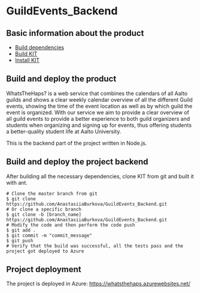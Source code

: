 # GuildEvents_Backend
## Basic information about the product
- [Build dependencies](#build-dependencies)
- [Build KIT](#build-kit)
- [Install KIT](#install-kit)
## Build and deploy the product
 WhatsTheHaps? is a web service that combines the calendars of all Aalto guilds and shows a clear weekly calendar overview of all the different Guild events, showing the time of the event location as well as by which guild the event is organized.
 With our service we aim to provide a clear overview of all guild events to provide a better experience to both guild organizers and students when organizing and signing up for events, thus offering students a better-quality student life at Aalto University.

This is the backend part of the project written in Node.js.

## Build and deploy the project backend 
After building all the necessary dependencies, clone KIT from git and built it with ant.

```
# Clone the master branch from git
$ git clone https://github.com/AnastasiiaBurkova/GuildEvents_Backend.git
# Or clone a specific branch
$ git clone -b [branch_name] https://github.com/AnastasiiaBurkova/GuildEvents_Backend.git
# Modify the code and then perform the code push
$ git add .
$ git commit -m "commit_message"
$ git push
# Verify that the build was successful, all the tests pass and the project got deployed to Azure
```
## Project deployment 
The project is deployed in Azure: https://whatsthehaps.azurewebsites.net/
